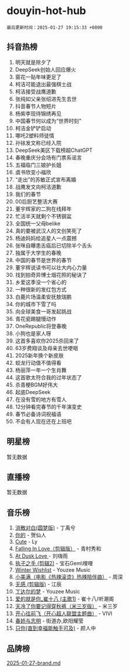 # douyin-hot-hub

`最后更新时间：2025-01-27 19:15:33 +0800`

## 抖音热榜

1. 明天就是除夕了
1. DeepSeek创始人回应爆火
1. 窗花一贴年味更足了
1. 柯洁可能退出最强棋士战
1. 柯洁接受战鹰道歉
1. 张纯如父亲张绍进先生去世
1. 抖音春节人物短片
1. 杨紫李现待锦绣再见
1. 中国春节何以成为“世界时刻”
1. 柯洁金铲铲启动
1. 哪吒2塑料师徒情
1. 孙铱发文称已经入院
1. DeepSeek美区下载榜超ChatGPT
1. 春晚重庆分会场有门票系谣言
1. 五福临门三娘护长姐
1. 虞书欣变小福欣
1. “走出”的苏敏正式宣布离婚
1. 战鹰发文向柯洁道歉
1. 我们的春节
1. 00后厨艺整活大赛
1. 董宇辉家的二狗在线拜年
1. 忙活半天就剩个不锈钢盆
1. 全国统一父母belike
1. 真的要被武汉人的文创笑死了
1. 杨迪妈妈给追星人一点震撼
1. 张咪自曝患舌癌后已切除半个舌头
1. 独属于大学生的春晚
1. 中国的春节是世界的春节
1. 董宇辉说读书可以壮大内心力量
1. 找到拍奇异博士烟花照的秘诀了
1. 乡爱这季没一个省心的
1. 一种很新的发红包方式
1. 白鹿片场温柔安抚敖瑞鹏
1. 你的城市下雪了吗
1. 向全球美食一哥发起挑战
1. 青花瓷踢腿慢动作
1. OneRepublic将登春晚
1. 小狗也是家人呀
1. 这首多喜欢你2025杀回来了
1. 63岁费翔谈及母亲去世哽咽
1. 2025新年换个新皮肤
1. 蛟龙行动值不值得看
1. 杨丽萍一年一个生肖舞
1. 这首歌太符合我的过年状态了
1. 杀青梗BGM好伟大
1. 起底DeepSeek
1. 在没有雪的地方有雪人
1. 12分钟看完春节的千年演变史
1. 春节必备诗词祝福语
1. 不会有人现在还在上班吧

## 明星榜

暂无数据

## 直播榜

暂无数据

## 音乐榜

1. [消散对白(圆梦版)](https://sf5-hl-cdn-tos.douyinstatic.com/obj/tos-cn-ve-2774/og4jB5I5IizzoZVAAAzWgBMAsMDWoArfwBOiFs) - 丁禹兮
1. [你的](https://sf5-hl-cdn-tos.douyinstatic.com/obj/tos-cn-ve-2774/oYuIeKf42jB7sEV6B2upMdpYAgfrQWj0FeRegh) - 贺仙人
1. [Cute](https://sf5-hl-cdn-tos.douyinstatic.com/obj/tos-cn-ve-2774/o4IbIzHWKAAB4wsS5qMBRiiAlEBGTpQRNfFvuo) - Ly
1. [Falling In Love（剪辑版）](https://sf5-hl-cdn-tos.douyinstatic.com/obj/tos-cn-ve-2774/o8ajpA8zzgBPahbBIO8AcKGBLJezFCRd1wfP9f) - 青村秀和
1. [ At Dusk  Love ](https://sf6-cdn-tos.douyinstatic.com/obj/tos-cn-ve-2774/o8CrpCf5CaYgI4ZrtQgMQAFEfuGqNnRSDQAPBc) - 刘嗨雨
1. [执子之手 (剪辑2)](https://sf5-hl-cdn-tos.douyinstatic.com/obj/tos-cn-ve-2774/oUoZLQjCc31XzqsBnBQUNgeKtYPBcgbFDwtfcu) - 宝石Gem\哩哩
1. [Winter Wishlist](https://sf5-hl-cdn-tos.douyinstatic.com/obj/tos-cn-ve-2774/oIIgUOeamCFCVAzxN6MFRLIBlLGpUqQxeeHrLE) - Youzee Music
1. [小美满（电影《热辣滚烫》热辣陪伴曲）](https://sf6-cdn-tos.douyinstatic.com/obj/tos-cn-ve-2774/o0GAn2lSgfZIDUgtevCGDQYnFg4CwnrBaxbTZL) - 周深
1. [无感 (剪辑版)](https://sf5-hl-cdn-tos.douyinstatic.com/obj/tos-cn-ve-2774/o0eIsUzJBDlQaQFC5OFlgbMEZC1TFYBftOBn6p) - 江辰
1. [丁达尔的梦](https://sf5-hl-cdn-tos.douyinstatic.com/obj/tos-cn-ve-2774/oMU3WirUZBVQkAC9ccG5P2IQirziZM2RTInUY) - Youzee Music
1. [爱的就是你_崔十八 (主歌1)](https://sf5-hl-cdn-tos.douyinstatic.com/obj/tos-cn-ve-2774/oI5BO5DhFZ6UTcNCnZaOCBLtZ7WIMQGfgnXf5E) - 崔十八/听潮阁
1. [天冷了你要记得穿秋裤（米三岁版）](https://sf5-hl-cdn-tos.douyinstatic.com/obj/tos-cn-ve-2774/oQlIwVIDWiZ6BQilAorS7MA0AgCkQDvcZAdm1) - 米三岁
1. [开心往前飞（开心超人联盟主题曲）](https://sf5-hl-cdn-tos.douyinstatic.com/obj/tos-cn-ve-2774/9d8fb7c82cf1421fb93a9fe925275e0a) - VIVI
1. [春娇与志明](https://sf5-hl-cdn-tos.douyinstatic.com/obj/tos-cn-ve-2774/e530d8fceb7044b39707d7f9ff54add1) - 街道办,欧阳耀莹
1. [只你(直到幸福能触手可及)](https://sf5-hl-cdn-tos.douyinstatic.com/obj/tos-cn-ve-2774/o0lBkRDzFTeaVSUz3ZZSCBVtZ5DIMQGfgmEAuE) - 颜人中

## 品牌榜

[2025-01-27-brand.md](2025-01-27-brand.md)
